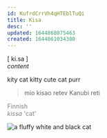 ```yaml
---
id: KufrdCrrVh4qHTEblTuQi
title: Kisa
desc: ''
updated: 1644868075463
created: 1644861034380
---
```


[ ki.sa ]<br>
*content*

kity cat kitty cute cat purr  
>mio kisao retev Kanubi reti

<span style="color:gray">Finnish<br>*kissa* 'cat'</span>

![a fluffy white and black cat](https://upload.wikimedia.org/wikipedia/commons/thumb/8/81/Norwegian_forest_cat.jpg/220px-Norwegian_forest_cat.jpg)
